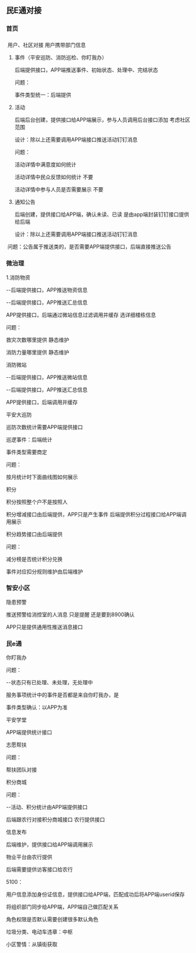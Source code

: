 ## 民E通对接

### 首页

### 

​     用户、社区对接   用户携带部门信息

1. 事件（平安巡防、消防巡检、你盯我办）

   后端提供接口，APP端推送事件、初始状态、处理中、完结状态

   问题：

   事件类型统一：后端提供

2. 活动

   后端后台创建，提供接口给APP端展示，参与人员调用后台接口添加  考虑社区范围

   设计：除以上还需要调用APP端接口推送活动钉钉消息

   问题：

   活动详情中满意度如何统计

   活动详情中民众反馈如何统计 不要

   活动详情中参与人员是否需要展示 不要

3. 通知公告

   后端创建，提供接口给APP端，确认未读、已读  是由app端封装钉钉接口提供给后端

   设计：除以上还需要调用APP端接口推送活动钉钉消息

​       问题：公告属于推送类的，是否需要APP端提供接口，后端直接推送公告



### 微治理

1.消防物资

--后端提供接口，APP推送物资信息

--后端提供接口，APP推送汇总信息

APP提供接口，后端通过微站信息过滤调用并缓存  选详细楼栋信息

问题：

救灾次数哪里提供  静态维护

消防力量哪里提供  静态维护



消防微站

--后端提供接口，APP推送微站信息

--后端提供接口，APP推送汇总信息

APP提供接口，后端调用并缓存



平安大巡防

巡防次数统计需要APP端提供接口

巡逻事件：后端统计

事件类型需要商定

问题：

按月统计时下面曲线图如何展示



积分

积分按照整个户不是按照人

积分增减接口由后端提供，APP只是产生事件  后端提供积分过程接口给APP端调用展示

积分趋势接口由后端提供

问题：



减分榜是否统计积分兑换

事件对应扣分规则维护由后端维护



### 智安小区

隐患预警

推送预警给消控室的人消息  只是提醒  还是要到8900确认

APP只是提供通用性推送消息接口



### 民e通

你盯我办

问题：

--状态只有已处理、未处理，无处理中

服务事项统计中的事件是否都是来自你盯我办，是

事件类型确认：以APP为准



平安学堂

APP端提供统计接口



志愿帮扶

问题：

帮扶团队对接



积分商城

问题：

--活动、积分统计由APP端提供接口

后端跟农行对接积分商城接口  农行提供接口



信息发布

后端维护，提供接口给APP端调用展示



物业平台由农行提供

后端需要提供访客接口给农行

5100：

用户信息添加身份证信息，提供接口给APP端，匹配成功后将APP端userid保存

将组织部门同步给APP端，APP端自己做匹配关系

角色权限是否默认需要创建很多默认角色

垃圾分类、电动车违章：中枢

小区警情：从镇街获取













